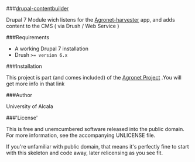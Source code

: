 ###[drupal-contentbuilder](#)

Drupal 7 Module wich listens for the [Agronet-harvester]() app, and adds content to 
the CMS ( via Drush / Web Service ) 

###Requirements

- A working Drupal 7 installation
- Drush ``>= version 6.x``

###Installation


This project is part (and comes included) of the [Agronet Project](https://github.com/julianromera/agronet)
.You will get more info in that link  


###Author  

University of Alcala

###'License'

This is free and unemcumbered software released into the public domain. For more information, see the accompanying UNLICENSE file.

If you're unfamiliar with public domain, that means it's perfectly fine to start with this skeleton and code away, later relicensing as you see fit.

